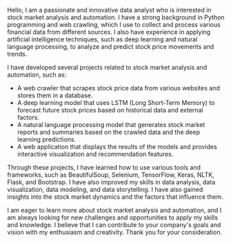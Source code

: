 Hello, I am a passionate and innovative data analyst who is interested in stock market analysis and automation. I have a strong background in Python programming and web crawling, which I use to collect and process various financial data from different sources. I also have experience in applying artificial intelligence techniques, such as deep learning and natural language processing, to analyze and predict stock price movements and trends. 

I have developed several projects related to stock market analysis and automation, such as:

- A web crawler that scrapes stock price data from various websites and stores them in a database.
- A deep learning model that uses LSTM (Long Short-Term Memory) to forecast future stock prices based on historical data and external factors.
- A natural language processing model that generates stock market reports and summaries based on the crawled data and the deep learning predictions.
- A web application that displays the results of the models and provides interactive visualization and recommendation features.

Through these projects, I have learned how to use various tools and frameworks, such as BeautifulSoup, Selenium, TensorFlow, Keras, NLTK, Flask, and Bootstrap. I have also improved my skills in data analysis, data visualization, data modeling, and data storytelling. I have also gained insights into the stock market dynamics and the factors that influence them.

I am eager to learn more about stock market analysis and automation, and I am always looking for new challenges and opportunities to apply my skills and knowledge. I believe that I can contribute to your company's goals and vision with my enthusiasm and creativity. Thank you for your consideration.
